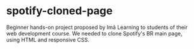 # spotify-cloned-page
Beginner hands-on project proposed by Imã Learning to students of their web development course. We needed to clone Spotify's BR main page, using HTML and responsive CSS.
